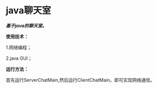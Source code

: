 # java聊天室

***基于java的聊天室。***

**使用技术：**

1.网络编程；

2.java GUI；


**运行方法：**

首先运行ServerChatMain,然后运行ClientChatMain，即可实现网络通信。
